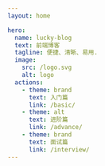 ```yaml
---
layout: home

hero:
  name: lucky-blog
  text: 前端博客
  tagline: 便捷、清晰、易用.
  image:
    src: /logo.svg
    alt: logo
  actions:
    - theme: brand
      text: 入门篇
      link: /basic/
    - theme: alt
      text: 进阶篇
      link: /advance/
    - theme: brand
      text: 面试篇
      link: /interview/
---
```

